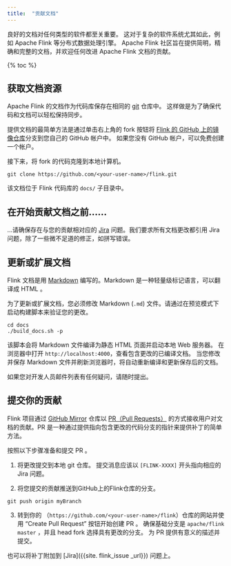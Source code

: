 ```yaml
---
title:  "贡献文档"
---
```


良好的文档对任何类型的软件都至关重要。 这对于复杂的软件系统尤其如此，例如 Apache Flink 等分布式数据处理引擎。 Apache Flink 社区旨在提供简明，精确和完整的文档，并欢迎任何改进 Apache Flink 文档的贡献。

{% toc %}

## 获取文档资源

Apache Flink 的文档作为代码库保存在相同的 [git](http://git-scm.com/) 仓库中。 这样做是为了确保代码和文档可以轻松保持同步。

提供文档的最简单方法是通过单击右上角的 fork 按钮将 [Flink 的 GitHub 上的镜像仓库](https://github.com/apache/flink)分支到您自己的 GitHub 帐户中。 如果您没有 GitHub 帐户，可以免费创建一个帐户。

接下来，将 fork 的代码克隆到本地计算机。

```
git clone https://github.com/<your-user-name>/flink.git
```

该文档位于 Flink 代码库的 `docs/` 子目录中。

## 在开始贡献文档之前......

…请确保存在与您的贡献相对应的 [Jira](https://issues.apache.org/jira/browse/FLINK) 问题。我们要求所有文档更改都引用 Jira 问题，除了一些微不足道的修正，如拼写错误。

## 更新或扩展文档

Flink 文档是用 [Markdown](http://daringfireball.net/projects/markdown/) 编写的。Markdown 是一种轻量级标记语言，可以翻译成 HTML 。

为了更新或扩展文档，您必须修改 Markdown (`.md`) 文件。请通过在预览模式下启动构建脚本来验证您的更改。

```
cd docs
./build_docs.sh -p
```

该脚本会将 Markdown 文件编译为静态 HTML 页面并启动本地 Web 服务器。 在浏览器中打开 `http://localhost:4000`，查看包含更改的已编译文档。 当您修改并保存 Markdown 文件并刷新浏览器时，将自动重新编译和更新保存后的文档。

如果您对开发人员邮件列表有任何疑问，请随时提出。

## 提交你的贡献

Flink 项目通过 [GitHub Mirror](https://github.com/apache/flink) 仓库以 [PR（Pull Requests）](https://help.github.com/articles/using-pull-requests) 的方式接收用户对文档的贡献。PR 是一种通过提供指向包含更改的代码分支的指针来提供补丁的简单方法。

按照以下步骤准备和提交 PR 。

1. 将更改提交到本地 git 仓库。 提交消息应该以 `[FLINK-XXXX]` 开头指向相应的 Jira 问题。

2. 将您提交的贡献推送到GitHub上的Flink仓库的分支。

  ```
  git push origin myBranch
  ```

3. 转到你的 （`https://github.com/<your-user-name>/flink`）仓库的网站并使用 “Create Pull Request” 按钮开始创建 PR 。 确保基础分支是 `apache/flink master` ，并且 head fork 选择具有更改的分支。 为 PR 提供有意义的描述并提交。

也可以将补丁附加到 [Jira]({{site. flink_issue _url}}) 问题上。